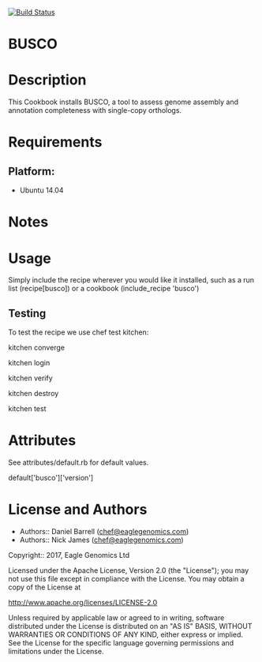 [![Build Status](https://travis-ci.org/EagleGenomics-cookbooks/busco.svg?branch=master)](https://travis-ci.org/EagleGenomics-cookbooks/busco)

# BUSCO
 
Description
===========
This Cookbook installs BUSCO, a tool to assess genome assembly and annotation completeness with single-copy orthologs.

Requirements
============

## Platform:

* Ubuntu 14.04

Notes
=====

Usage
=====
Simply include the recipe wherever you would like it installed, such as a run list (recipe[busco]) or a cookbook (include_recipe 'busco')


## Testing
To test the recipe we use chef test kitchen:

kitchen converge

kitchen login

kitchen verify

kitchen destroy

kitchen test

Attributes
==========
See attributes/default.rb for default values.

default['busco']['version']

License and Authors
===================

* Authors:: Daniel Barrell (<chef@eaglegenomics.com>)
* Authors:: Nick James  (<chef@eaglegenomics.com>)

Copyright:: 2017, Eagle Genomics Ltd
    
Licensed under the Apache License, Version 2.0 (the "License");
you may not use this file except in compliance with the License.
You may obtain a copy of the License at

http://www.apache.org/licenses/LICENSE-2.0

Unless required by applicable law or agreed to in writing, software
distributed under the License is distributed on an "AS IS" BASIS,
WITHOUT WARRANTIES OR CONDITIONS OF ANY KIND, either express or implied.
See the License for the specific language governing permissions and
limitations under the License. 
